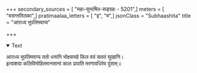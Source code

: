 +++
secondary_sources = [ "महा-सुभाषित-सङ्ग्रहः - 5201",]
meters = [ "वसन्ततिलका",]
pratimaalaa_letters = [ "इ", "म",]
jsonClass = "Subhaashita"
title = "आराध्य भूपतिमवाप्य"

+++

<details open><summary>Text</summary>

आराध्य भूपतिमवाप्य ततो धनानि भोक्ष्यामहे किल वयं सततं सुखानि।  
इत्याशया कलिविमोहितमानसानां कालः प्रयाति मरणावधिरेव पुंसाम्॥
</details>
